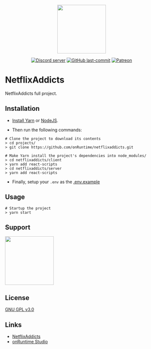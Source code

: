 <div align="center">
  <br>
	<a href="https://netflixaddicts.fr"><img src="https://i.imgur.com/oYHBIQh.png" width="160"></a>
  <br>
  <p>
    <a href="https://discord.gg/9vedhPD"><img src="https://discordapp.com/api/guilds/623254930848874511/embed.png" alt="Discord server" ></a>
    <a href="/../../"><img src="https://img.shields.io/github/last-commit/onRuntime/netflixaddicts-client" alt="GitHub last-commit" /></a>
    <a href="https://www.patreon.com/onruntime"><img src="https://img.shields.io/badge/donate-patreon-F96854" alt="Patreon" /></a>
  </p>
</div>

# NetflixAddicts
NetflixAddicts full project.

## Installation
* [Install Yarn](https://yarnpkg.com/) or [NodeJS](https://nodejs.org/).

* Then run the following commands:
```
# Clone the project to download its contents
> cd projects/
> git clone https://github.com/onRuntime/netflixaddicts.git

# Make Yarn install the project's dependencies into node_modules/
> cd netflixaddicts/client
> yarn add react-scripts
> cd netflixaddicts/server
> yarn add react-scripts
```

* Finally, setup your ``.env`` as the [.env.example](.env.example)

## Usage
```
# Startup the project
> yarn start
```

## Support
<a href="https://www.patreon.com/onruntime">
	<img src="https://c5.patreon.com/external/logo/become_a_patron_button@2x.png" width="160">
</a>

## License
[GNU GPL v3.0](LICENSE)

## Links
* [NetflixAddicts](https://netflixaddicts.fr)
* [onRuntime Studio](https://onruntime.com)